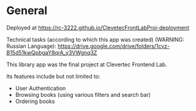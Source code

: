 # General

Deployed at https://rc-3222.github.io/ClevetecFrontLabProj-deployment

Technical tasks (according to which this app was created) (WARNING: Russian Language): https://drive.google.com/drive/folders/1cvz-B15d51kwQpbgaY8qrA_y3VWgnq3Z

This library app was the final project at Clevertec Frontend Lab. 

Its features include but not limited to:
* User Authentication
* Browsing books (using various filters and search bar)
* Ordering books
